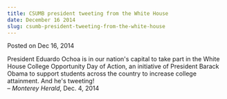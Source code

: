 ```yaml
---
title: CSUMB president tweeting from the White House
date: December 16 2014
slug: csumb-president-tweeting-from-the-white-house
---
```


 



<span class="date">Posted on Dec 16, 2014    </span>
<p>President Eduardo Ochoa is in our nation&apos;s capital to take part
in the White House College Opportunity Day of Action, an initiative
of President Barack Obama to support students across the country to
increase college attainment. And he&apos;s tweeting!<br>
&#x2013; <em>Monterey Herald</em>, Dec. 4, 2014<br>
&#xA0;</br></br></p>





 

